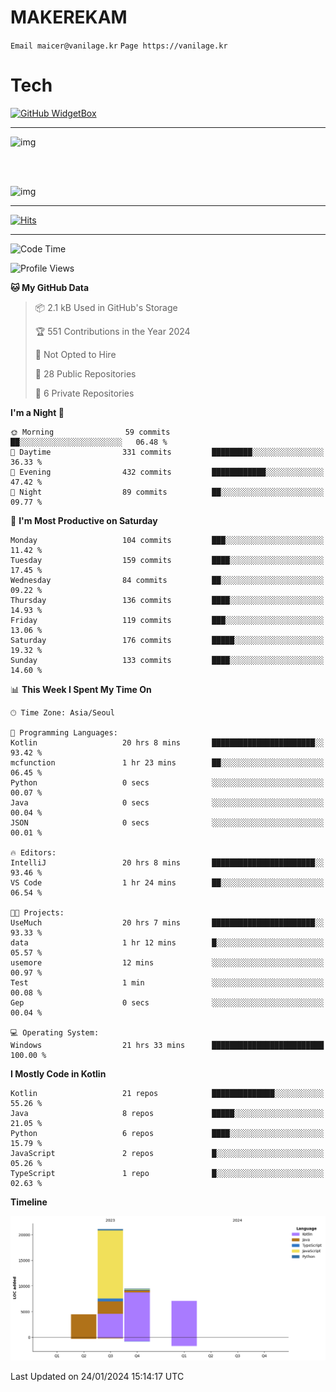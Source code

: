 # MAKEREKAM

`Email maicer@vanilage.kr`
`Page https://vanilage.kr`

# Tech

[![GitHub WidgetBox](https://github-widgetbox.vercel.app/api/skills?languages=python,js,ts,c,cpp,cs,java,kotlin,bash,md,html,css,xml,yaml,swift,powershell,json,R,SQL,php&tools=git,npm,gradle,nodejs,vercel,nginx&includeNames=true&theme=darkmode)](https://github.com/Jurredr/github-widgetbox)

---

![img](https://github-readme-stats.vercel.app/api/top-langs/?username=MAKEREKAM&layout=compact&theme=gruvbox)

<br>
<br>

![img](https://github-readme-stats.vercel.app/api/?username=MAKEREKAM&layout=compact&theme=gruvbox)

---

[![Hits](https://hits.seeyoufarm.com/api/count/incr/badge.svg?url=https%3A%2F%2Fgithub.com%2FMAKEREKAM&count_bg=%234A49D1&title_bg=%23555555&icon=&icon_color=%23E7E7E7&title=방문&edge_flat=false)](https://hits.seeyoufarm.com)

---

<!--START_SECTION:waka-->
![Code Time](http://img.shields.io/badge/Code%20Time-195%20hrs%203%20mins-blue)

![Profile Views](http://img.shields.io/badge/Profile%20Views-0-blue)

**🐱 My GitHub Data** 

> 📦 2.1 kB Used in GitHub's Storage 
 > 
> 🏆 551 Contributions in the Year 2024
 > 
> 🚫 Not Opted to Hire
 > 
> 📜 28 Public Repositories 
 > 
> 🔑 6 Private Repositories 
 > 
**I'm a Night 🦉** 

```text
🌞 Morning                59 commits          ██░░░░░░░░░░░░░░░░░░░░░░░   06.48 % 
🌆 Daytime                331 commits         █████████░░░░░░░░░░░░░░░░   36.33 % 
🌃 Evening                432 commits         ████████████░░░░░░░░░░░░░   47.42 % 
🌙 Night                  89 commits          ██░░░░░░░░░░░░░░░░░░░░░░░   09.77 % 
```
📅 **I'm Most Productive on Saturday** 

```text
Monday                   104 commits         ███░░░░░░░░░░░░░░░░░░░░░░   11.42 % 
Tuesday                  159 commits         ████░░░░░░░░░░░░░░░░░░░░░   17.45 % 
Wednesday                84 commits          ██░░░░░░░░░░░░░░░░░░░░░░░   09.22 % 
Thursday                 136 commits         ████░░░░░░░░░░░░░░░░░░░░░   14.93 % 
Friday                   119 commits         ███░░░░░░░░░░░░░░░░░░░░░░   13.06 % 
Saturday                 176 commits         █████░░░░░░░░░░░░░░░░░░░░   19.32 % 
Sunday                   133 commits         ████░░░░░░░░░░░░░░░░░░░░░   14.60 % 
```


📊 **This Week I Spent My Time On** 

```text
🕑︎ Time Zone: Asia/Seoul

💬 Programming Languages: 
Kotlin                   20 hrs 8 mins       ███████████████████████░░   93.42 % 
mcfunction               1 hr 23 mins        ██░░░░░░░░░░░░░░░░░░░░░░░   06.45 % 
Python                   0 secs              ░░░░░░░░░░░░░░░░░░░░░░░░░   00.07 % 
Java                     0 secs              ░░░░░░░░░░░░░░░░░░░░░░░░░   00.04 % 
JSON                     0 secs              ░░░░░░░░░░░░░░░░░░░░░░░░░   00.01 % 

🔥 Editors: 
IntelliJ                 20 hrs 8 mins       ███████████████████████░░   93.46 % 
VS Code                  1 hr 24 mins        ██░░░░░░░░░░░░░░░░░░░░░░░   06.54 % 

🐱‍💻 Projects: 
UseMuch                  20 hrs 7 mins       ███████████████████████░░   93.33 % 
data                     1 hr 12 mins        █░░░░░░░░░░░░░░░░░░░░░░░░   05.57 % 
usemore                  12 mins             ░░░░░░░░░░░░░░░░░░░░░░░░░   00.97 % 
Test                     1 min               ░░░░░░░░░░░░░░░░░░░░░░░░░   00.08 % 
Gep                      0 secs              ░░░░░░░░░░░░░░░░░░░░░░░░░   00.04 % 

💻 Operating System: 
Windows                  21 hrs 33 mins      █████████████████████████   100.00 % 
```

**I Mostly Code in Kotlin** 

```text
Kotlin                   21 repos            ██████████████░░░░░░░░░░░   55.26 % 
Java                     8 repos             █████░░░░░░░░░░░░░░░░░░░░   21.05 % 
Python                   6 repos             ████░░░░░░░░░░░░░░░░░░░░░   15.79 % 
JavaScript               2 repos             █░░░░░░░░░░░░░░░░░░░░░░░░   05.26 % 
TypeScript               1 repo              █░░░░░░░░░░░░░░░░░░░░░░░░   02.63 % 
```



**Timeline**

![Lines of Code chart](https://raw.githubusercontent.com/MAKEREKAM/MAKEREKAM/main/assets/bar_graph.png)


 Last Updated on 24/01/2024 15:14:17 UTC
<!--END_SECTION:waka-->
